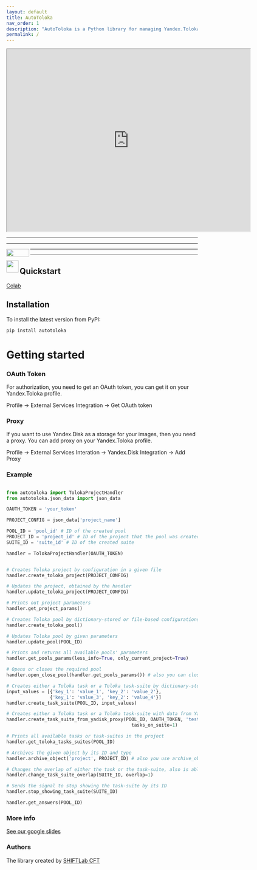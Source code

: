 ```yaml
---
layout: default
title: AutoToloka
nav_order: 1
description: "AutoToloka is a Python library for managing Yandex.Toloka projects and tasks"
permalink: /
---
```








<iframe src="https://drive.google.com/file/d/1eZpdzEGEMM_WU9yPgRz4BI_Esqk1BBdo/preview" width="640" height="480" allow="autoplay" allowfullscreen="allowfullscreen"></iframe>


---
---
<a href="https://github.com/ZackPashkin/AutoToloka"><img src="https://cdn.svgporn.com/logos/github.svg" align="left" height="20" width="60" > </a>

---
---
<a href="https://pypi.org/project/autotoloka"><img src="https://cdn.svgporn.com/logos/python.svg" align="left" height="32" width="32" > </a>



## Quickstart
[Colab](https://colab.research.google.com/drive/1BYQJNkDpdGjUny-GwQeXew8jZFnyPt_Z?usp=sharing)



## Installation
To install the latest version from PyPI:
```python
pip install autotoloka
```

# Getting started
### OAuth Token
For authorization, you need to get an OAuth token, you can get it on your Yandex.Toloka profile.

Profile -> External Services Integration -> Get OAuth token

### Proxy
If you want to use Yandex.Disk as a storage for your images, then you need a proxy. You can add proxy on your Yandex.Toloka profile.

Profile -> External Services Interation -> Yandex.Disk Integration -> Add Proxy

### Example
```python

from autotoloka import TolokaProjectHandler
from autotoloka.json_data import json_data

OAUTH_TOKEN = 'your_token'

PROJECT_CONFIG = json_data['project_name']

POOL_ID = 'pool_id' # ID of the created pool
PROJECT_ID = 'project_id' # ID of the project that the pool was created for
SUITE_ID = 'suite_id' # ID of the created suite

handler = TolokaProjectHandler(OAUTH_TOKEN)


# Creates Toloka project by configuration in a given file
handler.create_toloka_project(PROJECT_CONFIG) 

# Updates the project, obtained by the handler
handler.update_toloka_project(PROJECT_CONFIG) 

# Prints out project parameters
handler.get_project_params() 

# Creates Toloka pool by dictionary-stored or file-based configurations
handler.create_toloka_pool() 

# Updates Toloka pool by given parameters
handler.update_pool(POOL_ID) 

# Prints and returns all available pools' parameters
handler.get_pools_params(less_info=True, only_current_project=True) 

# Opens or closes the required pool
handler.open_close_pool(handler.get_pools_params()) # also you can close pool, then write 'close'

# Creates either a Toloka task or a Toloka task-suite by dictionary-stored input values
input_values = [{'key_1': 'value_1', 'key_2': 'value_2'}, 
                {'key_1': 'value_3', 'key_2': 'value_4'}]
handler.create_task_suite(POOL_ID, input_values) 

# Creates either a Toloka task or a Toloka task-suite with data from Ya.Disk proxy-folder
handler.create_task_suite_from_yadisk_proxy(POOL_ID, OAUTH_TOKEN, 'test-photos/test1/',
                                              tasks_on_suite=1) 

# Prints all available tasks or task-suites in the project
handler.get_toloka_tasks_suites(POOL_ID) 

# Archives the given object by its ID and type
handler.archive_object('project', PROJECT_ID) # also you use archive_object for pools, then you need ('pool', POOL_ID)

# Changes the overlap of either the task or the task-suite, also is able to set infinite overlap
handler.change_task_suite_overlap(SUITE_ID, overlap=1) 

# Sends the signal to stop showing the task-suite by its ID
handler.stop_showing_task_suite(SUITE_ID) 

handler.get_answers(POOL_ID)

```
### More info
[See our google slides](https://docs.google.com/presentation/d/1FhUmFt8Wy8_c1YqLghPHYvXyrOaAFDQ76KI7av3sUUI/edit?usp=sharing)

### Authors
The library created by [SHIFTLab CFT]( https://team.cft.ru/start/lab )

